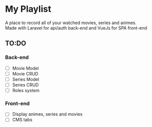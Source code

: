 # My Playlist

A place to record all of your watched movies, series and animes.    
Made with Laravel for api/auth back-end and VueJs for SPA front-end

## TO:DO

### Back-end
- [ ] Movie Model
- [ ] Movie CRUD
- [ ] Series Model
- [ ] Series CRUD
- [ ] Roles system

### Front-end

- [ ] Display animes, series and movies
- [ ] CMS tabs
